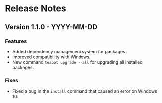 # Release Notes

## Version 1.1.0 - YYYY-MM-DD
### Features
- Added dependency management system for packages.
- Improved compatibility with Windows.
- New command `teapot upgrade --all` for upgrading all installed packages.

### Fixes
- Fixed a bug in the `install` command that caused an error on Windows 10.
